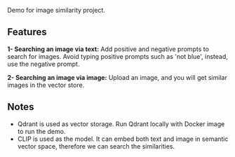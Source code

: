 Demo for image similarity project.

## Features

**1- Searching an image via text:** Add positive and negative prompts to search for images. Avoid typing positive prompts such as 'not blue', instead, use the negative prompt.

**2- Searching an image via image:** Upload an image, and you will get similar images in the vector store.

## Notes
- Qdrant is used as vector storage. Run Qdrant locally with Docker image to run the demo.
- CLIP is used as the model. It can embed both text and image in semantic vector space, therefore we can search the similarities.
